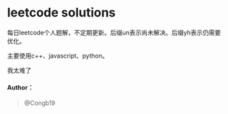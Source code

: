 # leetcode solutions

每日leetcode个人题解，不定期更新。后缀un表示尚未解决。后缀yh表示仍需要优化。

主要使用c++、javascript、python。

我太难了 

#### Author：

> @Congb19
